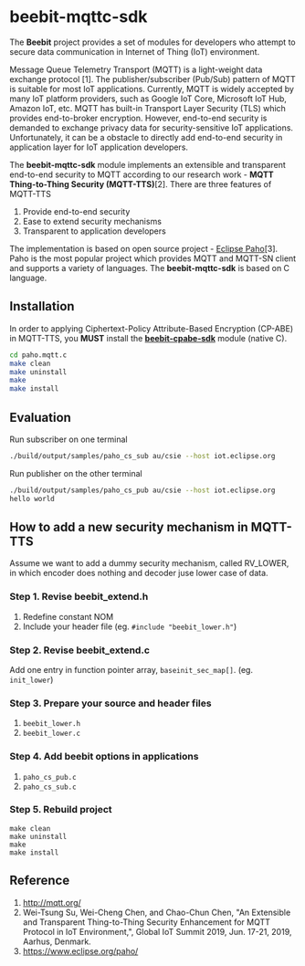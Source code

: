 # beebit-mqttc-sdk
The **Beebit** project provides a set of modules for developers who attempt to secure data communication in Internet of Thing (IoT) environment.

Message Queue Telemetry Transport (MQTT) is a light-weight data exchange protocol [1]. The publisher/subscriber (Pub/Sub) pattern of MQTT is suitable for most IoT applications. Currently, MQTT is widely accepted by many IoT platform providers, such as Google IoT Core, Microsoft IoT Hub, Amazon IoT, etc. MQTT has built-in Transport Layer Security (TLS) which provides end-to-broker encryption. However, end-to-end security is demanded to exchange privacy data for security-sensitive IoT applications. Unfortunately, it can be a obstacle to directly add end-to-end security in application layer for IoT application developers.

The **beebit-mqttc-sdk** module implements an extensible and transparent end-to-end security to MQTT according to our research work - **MQTT Thing-to-Thing Security (MQTT-TTS)**[2]. There are three features of MQTT-TTS

1. Provide end-to-end security
2. Ease to extend security mechanisms
3. Transparent to application developers

The implementation is based on open source project - [Eclipse Paho](https://www.eclipse.org/paho/)[3]. Paho is the most popular project which provides MQTT and MQTT-SN client and supports a variety of languages. The **beebit-mqttc-sdk** is based on C language.

## Installation
In order to applying Ciphertext-Policy Attribute-Based Encryption (CP-ABE) in MQTT-TTS, you **MUST** install the [**beebit-cpabe-sdk**](https://github.com/beebit-sec/beebit-cpabe-sdk) module (native C). 

~~~bash
cd paho.mqtt.c
make clean
make uninstall
make
make install
~~~

## Evaluation
Run subscriber on one terminal 
~~~bash
./build/output/samples/paho_cs_sub au/csie --host iot.eclipse.org
~~~

Run publisher on the other terminal
~~~bash
./build/output/samples/paho_cs_pub au/csie --host iot.eclipse.org
hello world
~~~

## How to add a new security mechanism in MQTT-TTS
Assume we want to add a dummy security mechanism, called RV_LOWER, in which encoder does nothing and decoder juse lower case of data.
### Step 1. Revise beebit_extend.h
1. Redefine constant NOM
2. Include your header file (eg. `#include "beebit_lower.h"`)

### Step 2. Revise beebit_extend.c
Add one entry in function pointer array, `baseinit_sec_map[]`. (eg. `init_lower`)

### Step 3. Prepare your source and header files
1. `beebit_lower.h`
2. `beebit_lower.c`

### Step 4. Add beebit options in applications
1. `paho_cs_pub.c`
2. `paho_cs_sub.c`

### Step 5. Rebuild project
~~~base
make clean
make uninstall
make
make install
~~~

## Reference
1. http://mqtt.org/
2. Wei-Tsung Su, Wei-Cheng Chen, and Chao-Chun Chen, "An Extensible and Transparent Thing-to-Thing Security Enhancement for MQTT Protocol in IoT Environment,", Global IoT Summit 2019, Jun. 17-21, 2019, Aarhus, Denmark.
3. https://www.eclipse.org/paho/

